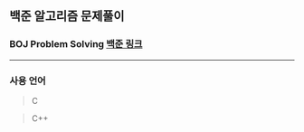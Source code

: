 ## 백준 알고리즘 문제풀이
### BOJ Problem Solving     [백준 링크](https://www.acmicpc.net/problem/tags)

<hr/>

### 사용 언어

>C


>C++
